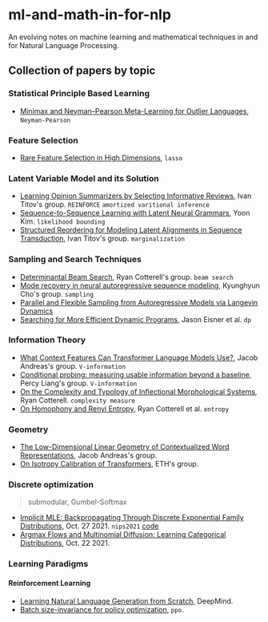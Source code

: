 # ml-and-math-in-for-nlp
An evolving notes on machine learning and mathematical techniques in and for Natural Language Processing.



## Collection of papers by topic


### Statistical Principle Based Learning

- [Minimax and Neyman–Pearson Meta-Learning for Outlier Languages](https://aclanthology.org/2021.findings-acl.106.pdf), `Neyman-Pearson`


### Feature Selection

- [Rare Feature Selection in High Dimensions](https://arxiv.org/pdf/1803.06675.pdf), `lasso`


### Latent Variable Model and its Solution

- [Learning Opinion Summarizers by Selecting Informative Reviews](https://arxiv.org/pdf/2109.04325.pdf), Ivan Titov's group. `REINFORCE` `amortized varitional inference`
- [Sequence-to-Sequence Learning with Latent Neural Grammars](https://arxiv.org/abs/2109.01135), Yoon Kim. `likelihood bounding`
- [Structured Reordering for Modeling Latent Alignments in Sequence Transduction](https://arxiv.org/abs/2106.03257), Ivan Titov's group. `marginalization`



### Sampling and Search Techniques

- [Determinantal Beam Search](https://arxiv.org/abs/2106.07400), Ryan Cotterell's group. `beam search`
- [Mode recovery in neural autoregressive sequence modeling](https://aclanthology.org/2021.spnlp-1.5.pdf), Kyunghyun Cho's group. `sampling`
- [Parallel and Flexible Sampling from Autoregressive Models via Langevin Dynamics]()
- [Searching for More Efficient Dynamic Programs](https://arxiv.org/pdf/2109.06966.pdf), Jason Eisner et al. `dp`



### Information Theory

- [What Context Features Can Transformer Language Models Use?](https://arxiv.org/abs/2106.08367), Jacob Andreas's group. `V-information`
- [Conditional probing: measuring usable information beyond a baseline](https://arxiv.org/pdf/2109.09234.pdf), Percy Liang's group. `V-information`
- [On the Complexity and Typology of Inflectional Morphological Systems](https://arxiv.org/pdf/1807.02747.pdf), Ryan Cotterell. `complexity measure`
- [On Homophony and Renyi Entropy](https://arxiv.org/pdf/2109.13766.pdf), Ryan Cotterell et al. `entropy`


### Geometry

- [The Low-Dimensional Linear Geometry of Contextualized Word Representations](), Jacob Andreas's group.
- [On Isotropy Calibration of Transformers](https://arxiv.org/pdf/2109.13304.pdf), ETH's group.



### Discrete optimization

> submodular, Gumbel-Softmax

- [Implicit MLE: Backpropagating Through Discrete Exponential Family Distributions](https://arxiv.org/pdf/2106.01798.pdf), Oct. 27 2021. `nips2021` [code](https://github.com/uclnlp/torch-imle)
- [Argmax Flows and Multinomial Diffusion: Learning Categorical Distributions](https://arxiv.org/pdf/2102.05379.pdf), Oct. 22 2021.

### Learning Paradigms

#### Reinforcement Learning

- [Learning Natural Language Generation from Scratch](https://arxiv.org/pdf/2109.09371.pdf), DeepMind.
- [Batch size-invariance for policy optimization](https://arxiv.org/pdf/2110.00641.pdf), `ppo`.
